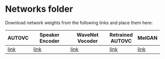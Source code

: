 # Networks folder

Download network weights from the following links and place them here:

| AUTOVC | Speaker Encoder | WaveNet Vocoder | Retrained <br> AUTOVC | MelGAN |
|----------------|----------------|----------------|--------------|--------------|
| [link](https://drive.google.com/file/d/1SZPPnWAgpGrh0gQ7bXQJXXjOntbh4hmz/view?usp=sharing)| [link](https://drive.google.com/file/d/1ORAeb4DlS_65WDkQN6LHx5dPyCM5PAVV/view?usp=sharing) | [link](https://drive.google.com/file/d/1Zksy0ndlDezo9wclQNZYkGi_6i7zi4nQ/view?usp=sharing) | [link](https://drive.google.com/file/d/1VmBJ_vfYhhs0DelSLSAfLkh84MAAhor2/view?usp=sharing) | [link](https://drive.google.com/drive/folders/17EkB4hSKUEDTYEne-dNHtJT724hdivn4) |